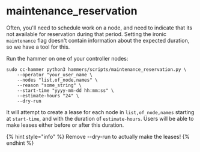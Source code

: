 # maintenance\_reservation

Often, you'll need to schedule work on a node, and need to indicate that its not available for reservation during that period. Setting the ironic `maintenance` flag doesn't contain information about the expected duration, so we have a tool for this.

Run the hammer on one of your controller nodes:

```
sudo cc-hammer python3 hammers/scripts/maintenance_reservation.py \
    --operator "your_user_name \
    --nodes "list,of_node,names" \
    --reason "some_string" \
    --start-time "yyyy-mm-dd hh:mm:ss" \
    --estimate-hours "24" \
    --dry-run
```

It will attempt to create a lease for each node in `list,of_node,names` starting at `start-time`, and with the duration of `estimate-hours`. Users will be able to make leases either before or after this duration.

{% hint style="info" %}
Remove --dry-run to actually make the leases!
{% endhint %}
